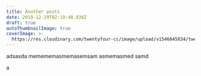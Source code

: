```yaml
---
title: Another posts
date: 2018-12-29T02:19:40.838Z
draft: true
autoThumbnailImage: true
coverImage: >-
  https://res.cloudinary.com/twentyfour-cc/image/upload/v1546045834/twentyfour-photography-client-i-am-co-banner.jpg
---
```

adsasda memememasmemasemsam asmemasmed samd

a
